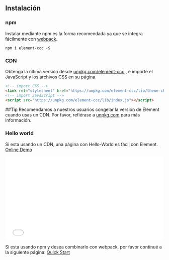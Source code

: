 ## Instalación

### npm

Instalar mediante npm es la forma recomendada ya que se integra fácilmente con [webpack](https://webpack.js.org/).

```shell
npm i element-ccc -S
```

### CDN

Obtenga la última versión desde [unpkg.com/element-ccc](https://unpkg.com/element-ccc/) , e importe el JavaScript y los archivos CSS en su página.

```html
<!-- import CSS -->
<link rel="stylesheet" href="https://unpkg.com/element-ccc/lib/theme-chalk/index.css">
<!-- import JavaScript -->
<script src="https://unpkg.com/element-ccc/lib/index.js"></script>
```

##Tip
Recomendamos a nuestros usuarios congelar la versión de Element cuando usas un CDN. Por favor, refiérase a [unpkg.com](https://unpkg.com) para más información.

### Hello world

Si esta usando un CDN, una página con Hello-World es fácil con Element. [Online Demo](https://codepen.io/ziyoung/pen/rRKYpd)

<iframe height="265" style="width: 100%;" scrolling="no" title="Element demo" src="//codepen.io/ziyoung/embed/rRKYpd/?height=265&theme-id=light&default-tab=html,result" frameborder="no" allowtransparency="true" allowfullscreen="true">
  See the Pen <a href='https://codepen.io/ziyoung/pen/rRKYpd/'>Element demo</a> by hetech
  (<a href='https://codepen.io/ziyoung'>@ziyoung</a>) on <a href='https://codepen.io'>CodePen</a>.
</iframe>

Si esta usando npm y desea combinarlo con webpack, por favor continué a la siguiente página: [Quick Start](/#/es/component/quickstart)
